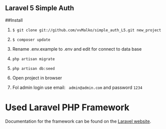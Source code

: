 ## Laravel 5 Simple Auth

##Install


1) ``` $ git clone git://github.com/vvMalko/simple_auth_L5.git new_project ```
 
2) ``` $ composer update ```
 
3) Rename .env.example to .env and edit for connect to data base

4) ``` php artisan migrate ```

5) ``` php artisan db:seed ```

6) Open project in browser

7) Fol admin login use email: ``` admin@admin.com``` and password ```1234```

# Used Laravel PHP Framework

Documentation for the framework can be found on the [Laravel website](http://laravel.com/docs).


